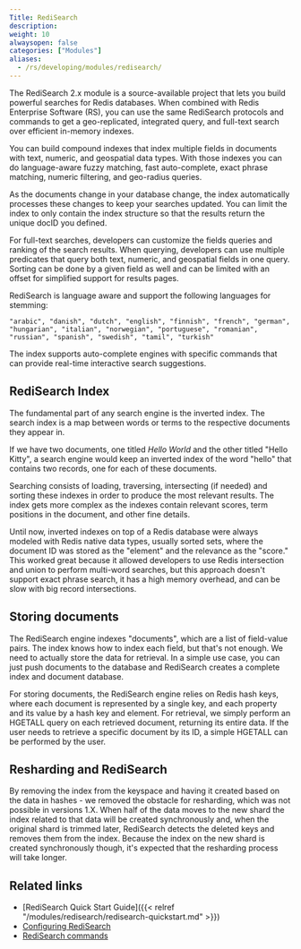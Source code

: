 ```yaml
---
Title: RediSearch
description:
weight: 10
alwaysopen: false
categories: ["Modules"]
aliases:
  - /rs/developing/modules/redisearch/
---
```

The RediSearch 2.x module is a source-available project that lets you build powerful searches for Redis databases.
When combined with Redis Enterprise Software (RS), you can use the same RediSearch protocols and commands
to get a geo-replicated, integrated query, and full-text search over efficient in-memory indexes.

You can build compound indexes that index multiple fields in documents with text, numeric, and geospatial data types.
With those indexes you can do language-aware fuzzy matching, fast auto-complete, exact phrase matching, numeric filtering, and geo-radius queries.

As the documents change in your database change, the index automatically processes these changes to keep your searches updated.
You can limit the index to only contain the index structure so that the results return the unique docID you defined.

For full-text searches, developers can customize the fields queries and ranking of the search results.
When querying, developers can use multiple predicates that query both text, numeric, and geospatial fields in one query.
Sorting can be done by a given field as well and can be limited with an offset for simplified support for results pages.

RediSearch is language aware and support the following languages for stemming:

    "arabic", "danish", "dutch", "english", "finnish", "french", "german", "hungarian", "italian", "norwegian", "portuguese", "romanian", "russian", "spanish", "swedish", "tamil", "turkish"

The index supports auto-complete engines with specific commands that can provide real-time interactive search suggestions.

## RediSearch Index

The fundamental part of any search engine is the inverted index.
The search index is a map between words or terms to the respective documents they appear in.

If we have two documents, one titled _Hello World_ and the other titled "Hello Kitty",
a search engine would keep an inverted index of the word "hello" that contains two records, one for each of these documents.

Searching consists of loading, traversing, intersecting (if needed) and sorting these indexes in order to produce the most relevant results.
The index gets more complex as the indexes contain relevant scores, term positions in the document, and other fine details.

Until now, inverted indexes on top of a Redis database were always modeled with Redis native data types, usually sorted sets,
where the document ID was stored as the "element" and the relevance as the "score."
This worked great because it allowed developers to use Redis intersection and union to perform multi-word searches,
but this approach doesn't support exact phrase search, it has a high memory overhead, and can be slow with big record intersections.

## Storing documents

The RediSearch engine indexes "documents", which are a list of field-value pairs.
The index knows how to index each field, but that's not enough.
We need to actually store the data for retrieval.
In a simple use case, you can just push documents to the database and RediSearch creates a complete index and document database.

For storing documents, the RediSearch engine relies on Redis hash keys,
where each document is represented by a single key, and each property and its value by a hash key and element.
For retrieval, we simply perform an HGETALL query on each retrieved document, returning its entire data.
If the user needs to retrieve a specific document by its ID, a simple HGETALL can be performed by the user.

## Resharding and RediSearch

By removing the index from the keyspace and having it created based on the data in hashes - we removed the obstacle for resharding, which was not possible in versions 1.X.
When half of the data moves to the new shard the index related to that data will be created synchronously and, when the original shard is trimmed later, RediSearch detects the deleted keys and removes them from the index.
Because the index on the new shard is created synchronously though, it's expected that the resharding process will take longer.

## Related links

- [RediSearch Quick Start Guide]({{< relref "/modules/redisearch/redisearch-quickstart.md" >}})
- [Configuring RediSearch](https://oss.redislabs.com/redisearch/Configuring/)
- [RediSearch commands](http://redisearch.io/)
